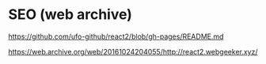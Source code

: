 # SEO (web archive)

https://github.com/ufo-github/react2/blob/gh-pages/README.md


https://web.archive.org/web/20161024204055/http://react2.webgeeker.xyz/